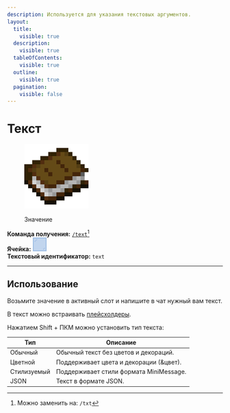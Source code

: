 ```yaml
---
description: Используется для указания текстовых аргументов.
layout:
  title:
    visible: true
  description:
    visible: true
  tableOfContents:
    visible: true
  outline:
    visible: true
  pagination:
    visible: false
---
```


# Текст

<figure><img src="../../../.gitbook/assets/book.png" alt="" width="150"><figcaption><p>Значение</p></figcaption></figure>

**Команда получения:** [`/text`](#user-content-fn-1)[^1]\
**Ячейка:** <img src="../../../.gitbook/assets/light_blue_stained_glass_pane.png" alt="" data-size="line">\
**Текстовый идентификатор:** `text`

***

## Использование

Возьмите значение в активный слот и напишите в чат нужный вам текст.

В текст можно встраивать [плейсхолдеры](../#pleiskholdery).

Нажатием Shift + ПКМ можно установить тип текста:

| Тип         | Описание                                |
| ----------- | --------------------------------------- |
| Обычный     | Обычный текст без цветов и декораций.   |
| Цветной     | Поддерживает цвета и декорации (&цвет). |
| Стилизуемый | Поддерживает стили формата MiniMessage. |
| JSON        | Текст в формате JSON.                   |

[^1]: Можно заменить на: `/txt`
